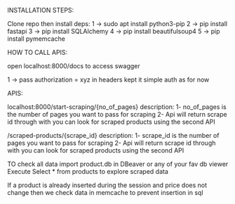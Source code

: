 INSTALLATION STEPS:

Clone repo then install deps:
1 -> sudo apt install python3-pip
2 -> pip install fastapi
3 -> pip install SQLAlchemy
4 -> pip install beautifulsoup4
5 -> pip install pymemcache

HOW TO CALL APIS:

open localhost:8000/docs to access swagger

1 -> pass authorization = xyz in headers kept it simple auth as for now

APIS:

localhost:8000/start-scraping/{no_of_pages}
description:
    1- no_of_pages is the number of pages you want to pass for scraping
    2- Api will return scrape id through with you can look for scraped products using the second API

/scraped-products/{scrape_id}
description:
    1- scrape_id is the number of pages you want to pass for scraping
    2- Api will return scrape id through with you can look for scraped products using the second API

TO check all data import product.db in DBeaver or any of your fav db viewer
Execute Select * from products to explore scraped data

If a product is already inserted during the session and price does not change then we check data in memcache to prevent insertion in sql

